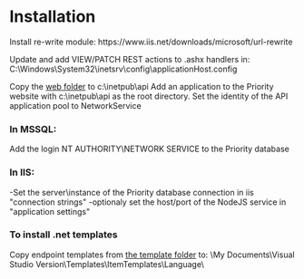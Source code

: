 <h1>Installation</h1>
Install re-write module:
https://www.iis.net/downloads/microsoft/url-rewrite

Update and add VIEW/PATCH REST actions to .ashx handlers in:
C:\Windows\System32\inetsrv\config\applicationHost.config

Copy the <a href="https://github.com/SimonBarnett/api/tree/master/web">web folder</a> to c:\inetpub\api
Add an application to the Priority website with c:\inetpub\api as the root directory.
Set the identity of the API application pool to NetworkService

<h3>In MSSQL:</h3>
Add the login NT AUTHORITY\NETWORK SERVICE to the Priority database

<h3>In IIS:</h3>
-Set the server\instance of the Priority database connection in iis "connection strings"
-optionaly set the host/port of the NodeJS service in "application settings"

<h3>To install .net templates</h3>
Copy endpoint templates from <a href="https://localhost/api/templates">the template folder</a> to:
\My Documents\Visual Studio Version\Templates\ItemTemplates\Language\